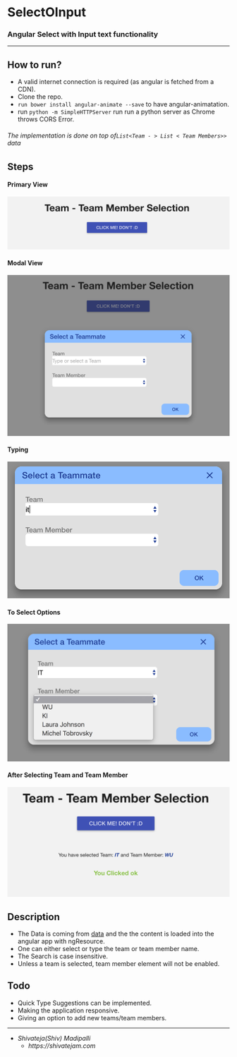 # SelectOInput
### Angular Select with Input text functionality

----------

## How to run?
* A valid internet connection is required (as angular is fetched from a CDN).
* Clone the repo.
* `run bower install angular-animate --save` to have angular-animatation.
* run `python -m SimpleHTTPServer` run run a python server as Chrome throws CORS Error. 

###### The implementation is done  on top of`List<Team - > List < Team Members>>` data

## Steps

#### Primary View

![Parent View](/data/imgs/one.png?raw=true "")

#### Modal View

![Typing](/data/imgs/one-2.png?raw=true "")

#### Typing

![Typing](/data/imgs/typing.png?raw=true "")

#### To Select Options

![Typing](/data/imgs/options.png?raw=true "")


#### After Selecting Team and Team Member

![Typing](/data/imgs/last.png?raw=true "")

## Description
* The Data is coming from [data](https://github.com/shivateja-madipalli/SelectOInput/blob/master/data/teamMembers.json) and the the content is loaded into the angular app with ngResource.
* One can either select or type the team or team member name.
* The Search is case insensitive.
* Unless a team is selected, team member element will not be enabled.

## Todo
* Quick Type Suggestions can be implemented.
* Making the application responsive.
* Giving an option to add new teams/team members.

-------------

* _Shivateja(Shiv) Madipalli_
  * _https://shivatejam.com_
